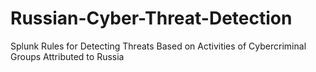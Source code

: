 # Russian-Cyber-Threat-Detection
Splunk Rules for Detecting Threats Based on Activities of Cybercriminal Groups Attributed to Russia

